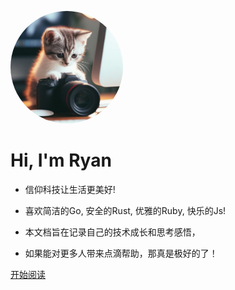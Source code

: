 <img width="180px" style="border-radius: 50%; margin-top: 30px;" bor src="assets/me/avatar-1.jpeg">

# Hi, I'm Ryan

- 信仰科技让生活更美好!

- 喜欢简洁的Go, 安全的Rust, 优雅的Ruby, 快乐的Js!

- 本文档旨在记录自己的技术成长和思考感悟，

- 如果能对更多人带来点滴帮助，那真是极好的了！

[开始阅读](README.md)
